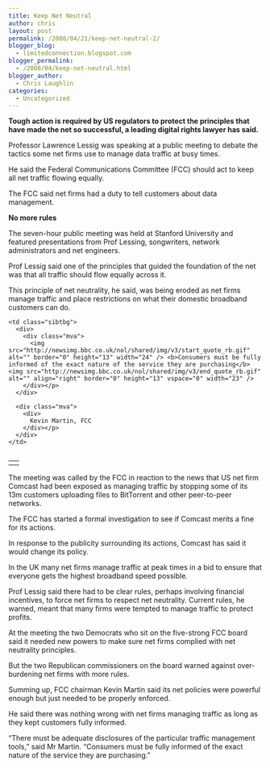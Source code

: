 ```yaml
---
title: Keep Net Neutral
author: chris
layout: post
permalink: /2008/04/21/keep-net-neutral-2/
blogger_blog:
  - limitedconnection.blogspot.com
blogger_permalink:
  - /2008/04/keep-net-neutral.html
blogger_author:
  - Chris Laughlin
categories:
  - Uncategorized
---
```

<p class="first">
  <b>Tough action is required by US regulators to protect the principles that have made the net so successful, a leading digital rights lawyer has said.</b>
</p>

Professor Lawrence Lessig was speaking at a public meeting to debate the tactics some net firms use to manage data traffic at busy times. 

He said the Federal Communications Committee (FCC) should act to keep all net traffic flowing equally. 

The FCC said net firms had a duty to tell customers about data management. <!-- E SF -->

**No more rules** 

The seven-hour public meeting was held at Stanford University and featured presentations from Prof Lessing, songwriters, network administrators and net engineers. 

Prof Lessig said one of the principles that guided the foundation of the net was that all traffic should flow equally across it. 

This principle of net neutrality, he said, was being eroded as net firms manage traffic and place restrictions on what their domestic broadband customers can do. 

<!-- S IBOX -->

<table align="right" border="0" cellpadding="0" cellspacing="0" width="231">
  <tr>
    <td width="5">
      <img src="http://newsimg.bbc.co.uk/shared/img/o.gif" alt="" border="0" height="1" hspace="0" vspace="0" width="5" />
    </td>
    
    <td class="sibtbg">
      <div>
        <div class="mva">
          <img src="http://newsimg.bbc.co.uk/nol/shared/img/v3/start_quote_rb.gif" alt="" border="0" height="13" width="24" /> <b>Consumers must be fully informed of the exact nature of the service they are purchasing</b> <img src="http://newsimg.bbc.co.uk/nol/shared/img/v3/end_quote_rb.gif" alt="" align="right" border="0" height="13" vspace="0" width="23" />
        </div></p>
      </div>
      
      <div class="mva">
        <div>
          Kevin Martin, FCC
        </div></p>
      </div>
    </td>
  </tr>
</table>

<!-- E IBOX -->

The meeting was called by the FCC in reaction to the news that US net firm Comcast had been exposed as managing traffic by stopping some of its 13m customers uploading files to BitTorrent and other peer-to-peer networks. 

The FCC has started a formal investigation to see if Comcast merits a fine for its actions. 

In response to the publicity surrounding its actions, Comcast has said it would change its policy. 

In the UK many net firms manage traffic at peak times in a bid to ensure that everyone gets the highest broadband speed possible. 

Prof Lessig said there had to be clear rules, perhaps involving financial incentives, to force net firms to respect net neutrality. Current rules, he warned, meant that many firms were tempted to manage traffic to protect profits. 

At the meeting the two Democrats who sit on the five-strong FCC board said it needed new powers to make sure net firms complied with net neutrality principles. 

But the two Republican commissioners on the board warned against over-burdening net firms with more rules. 

Summing up, FCC chairman Kevin Martin said its net policies were powerful enough but just needed to be properly enforced. 

He said there was nothing wrong with net firms managing traffic as long as they kept customers fully informed. 

&#8220;There must be adequate disclosures of the particular traffic management tools,&#8221; said Mr Martin. &#8220;Consumers must be fully informed of the exact nature of the service they are purchasing.&#8221; 

<!-- E BO -->